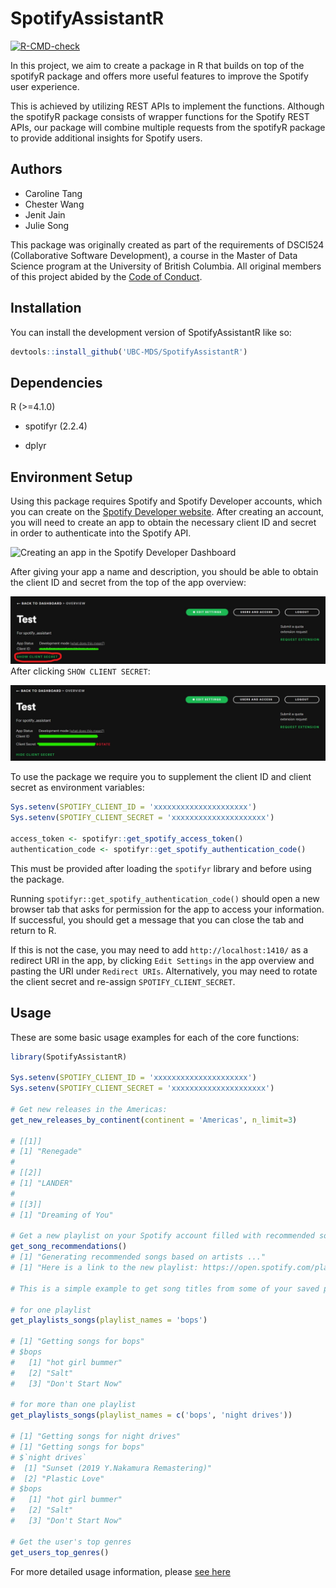 
<!-- README.md is generated from README.Rmd. Please edit that file -->

# SpotifyAssistantR

<!-- badges: start -->

[![R-CMD-check](https://github.com/UBC-MDS/SpotifyAssistantR/actions/workflows/R-CMD-check.yaml/badge.svg)](https://github.com/UBC-MDS/SpotifyAssistantR/actions/workflows/R-CMD-check.yaml)
<!-- badges: end -->

In this project, we aim to create a package in R that builds on top of
the spotifyR package and offers more useful features to improve the
Spotify user experience.

This is achieved by utilizing REST APIs to implement the functions.
Although the spotifyR package consists of wrapper functions for the
Spotify REST APIs, our package will combine multiple requests from the
spotifyR package to provide additional insights for Spotify users.

## Authors

-   Caroline Tang
-   Chester Wang
-   Jenit Jain
-   Julie Song

This package was originally created as part of the requirements of
DSCI524 (Collaborative Software Development), a course in the Master of
Data Science program at the University of British Columbia. All original
members of this project abided by the [Code of
Conduct](CODE_OF_CONDUCT.md).

## Installation

You can install the development version of SpotifyAssistantR like so:

``` r
devtools::install_github('UBC-MDS/SpotifyAssistantR')
```

## Dependencies

R (\>=4.1.0)

-   spotifyr (2.2.4)

-   dplyr

## Environment Setup

Using this package requires Spotify and Spotify Developer accounts,
which you can create on the [Spotify Developer
website](https://developer.spotify.com/dashboard/login). After creating
an account, you will need to create an app to obtain the necessary
client ID and secret in order to authenticate into the Spotify API.

![Creating an app in the Spotify Developer
Dashboard](man/figures/dashboard-create-app.jpg)

After giving your app a name and description, you should be able to
obtain the client ID and secret from the top of the app overview:

![Client ID and secret location](man/figures/finding-client-secret.jpg)
After clicking `SHOW CLIENT SECRET`:

![Client ID and secret location](man/figures/unhidden-client-secret.jpg)

To use the package we require you to supplement the client ID and client
secret as environment variables:

``` r
Sys.setenv(SPOTIFY_CLIENT_ID = 'xxxxxxxxxxxxxxxxxxxxx')
Sys.setenv(SPOTIFY_CLIENT_SECRET = 'xxxxxxxxxxxxxxxxxxxxx')

access_token <- spotifyr::get_spotify_access_token()
authentication_code <- spotifyr::get_spotify_authentication_code()
```

This must be provided after loading the `spotifyr` library and before
using the package.

Running `spotifyr::get_spotify_authentication_code()` should open a new
browser tab that asks for permission for the app to access your
information. If successful, you should get a message that you can close
the tab and return to R.

If this is not the case, you may need to add `http://localhost:1410/` as
a redirect URI in the app, by clicking `Edit Settings` in the app
overview and pasting the URI under `Redirect URIs`. Alternatively, you
may need to rotate the client secret and re-assign
`SPOTIFY_CLIENT_SECRET`.

## Usage

These are some basic usage examples for each of the core functions:

``` r
library(SpotifyAssistantR)

Sys.setenv(SPOTIFY_CLIENT_ID = 'xxxxxxxxxxxxxxxxxxxxx')
Sys.setenv(SPOTIFY_CLIENT_SECRET = 'xxxxxxxxxxxxxxxxxxxxx')

# Get new releases in the Americas:
get_new_releases_by_continent(continent = 'Americas', n_limit=3)

# [[1]]
# [1] "Renegade"
# 
# [[2]]
# [1] "LANDER"
# 
# [[3]]
# [1] "Dreaming of You"

# Get a new playlist on your Spotify account filled with recommended songs based on your top artists:
get_song_recommendations()
# [1] "Generating recommended songs based on artists ..."
# [1] "Here is a link to the new playlist: https://open.spotify.com/playlist/2CB2JEtHcraGS0GeEkzEUW"

# This is a simple example to get song titles from some of your saved playlists:

# for one playlist
get_playlists_songs(playlist_names = 'bops')

# [1] "Getting songs for bops"
# $bops
#   [1] "hot girl bummer"                                          
#   [2] "Salt"                                                     
#   [3] "Don't Start Now"  

# for more than one playlist
get_playlists_songs(playlist_names = c('bops', 'night drives'))

# [1] "Getting songs for night drives"
# [1] "Getting songs for bops"
# $`night drives`
#  [1] "Sunset (2019 Y.Nakamura Remastering)"               
#  [2] "Plastic Love"
# $bops
#   [1] "hot girl bummer"                                          
#   [2] "Salt"                                                     
#   [3] "Don't Start Now"

# Get the user's top genres
get_users_top_genres()
```

For more detailed usage information, please [see
here](https://ubc-mds.github.io/SpotifyAssistantR/articles/my-vignette.html)
